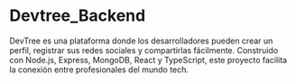 # Devtree_Backend
DevTree es una plataforma donde los desarrolladores pueden crear un perfil, registrar sus redes sociales y compartirlas fácilmente. Construido con Node.js, Express, MongoDB, React y TypeScript, este proyecto facilita la conexión entre profesionales del mundo tech.
